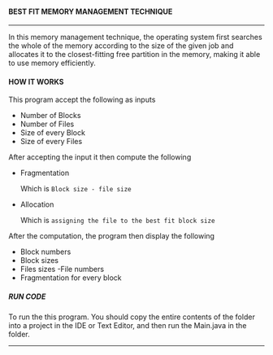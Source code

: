 ####  BEST FIT MEMORY MANAGEMENT TECHNIQUE
___
In this memory management technique, the operating system first searches the whole of the memory according to the size of the given job and allocates it to the closest-fitting free partition in the memory, making it able to use memory efficiently.


#### HOW IT WORKS
This program accept the following as inputs

- Number of Blocks
- Number of Files
- Size of every Block
- Size of every Files

After accepting the input it then compute the following
-  Fragmentation

    Which is `Block size - file size`
- Allocation

    Which is `assigning the file to the best fit block size`


After the computation, the program then display the following
- Block numbers
- Block sizes
- Files sizes
-File numbers
- Fragmentation for every block


##### RUN CODE
To run the this program. You should
copy the entire contents of  the folder into a project in the IDE or Text Editor, and then run the Main.java in the folder.
___
